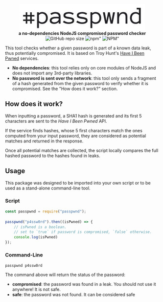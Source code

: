 <center>
<img src="docs/logo.jpg" alt="passpwnd" />
</center>
<center>
<b>a no-dependencies NodeJS compromised password checker</b>
</center>
<center>
	<img alt="GitHub repo size" src="https://img.shields.io/github/repo-size/nikkow/passpwnd?style=flat-square" />
	<img alt=npm" src="https://img.shields.io/npm/v/passpwnd?style=flat-square" />
	<img alt=NPM" src="https://img.shields.io/npm/l/passpwnd?style=flat-square" />
</center>

This tool checks whether a given password is part of a known data leak, thus potentially compromised. It is based on Troy Hunt's [Have I Been Pwned](https://haveibeenpwned.com) services.

* **No dependencies**: this tool relies only on core modules of NodeJS and does not import any 3rd-party libraries. 
* **No password is sent over the network**: this tool only sends a fragment of a hash generated from the given password to verify whether it is compromised. See the "How does it work?" section.


## How does it work?

When inputting a password, a SHA1 hash is generated and its first 5 characters are sent to the _Have I Been Pwned_ API. 

If the service finds hashes, whose 5 first characters match the ones computed from your input password, they are considered as potential matches and returned in the response. 

Once all potential matches are collected, the script locally compares the full hashed password to the hashes found in leaks. 

## Usage

This package was designed to be imported into your own script or to be used as a stand-alone command-line tool. 

### Script

```javascript
const passpwnd = require("passpwnd");

passpwnd("p4ssw0rd").then((isPwned) => {
	// isPwned is a boolean. 
	// set to `true` if password is compromised, `false` otherwise.
	console.log(isPwned)
});
```

### Command-Line

```ssh
passpwnd p4ssw0rd
```
The command above will return the status of the password: 

* **compromised**: the password was found in a leak. You should not use it anywhere! It is not safe.
* **safe**: the password was not found. It can be considered safe